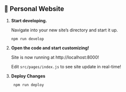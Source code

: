 ## 🚀 Personal Website

1.  **Start developing.**

    Navigate into your new site’s directory and start it up.

    ```shell
    npm run develop
    ```

2.  **Open the code and start customizing!**

    Site is now running at http://localhost:8000!

    Edit `src/pages/index.js` to see site update in real-time!

3. **Deploy Changes**
   ```shell
    npm run deploy
    ```
